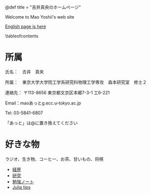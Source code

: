 @def title = "吉井真央のホームページ"

Welcome to Mao Yoshii's web site

[English page is here](/English/Home_eng/)

\tableofcontents <!-- you can use \toc as well -->


# 所属
氏名：　𠮷井　真央

所属：　東京大学大学院工学系研究科物理工学専攻　森本研究室　修士２

連絡先：
〒113-8656 東京都文京区本郷7-3-1 工6-221

Email：maoあっとg.ecc.u-tokyo.ac.jp        

Tel: 03-5841-6807

「あっと」は@に置き換えてください

# 好きな物
ラジオ、生き物、コーヒー、お茶、甘いもの、将棋

* [経歴](/CV_jp/)
* [研究](/Research_jp/)
* [勉強ノート](/Notes_jp/)
* [Julia tips](/Julia_tips/)
